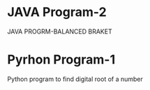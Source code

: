 # JAVA Program-2
JAVA PROGRM-BALANCED BRAKET
# Pyrhon Program-1
Python program to find digital root of a number
